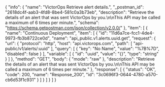 {
  "info": {
    "name": "VictorOps Retrieve alert details.",
    "_postman_id": "2618dc4f-aab3-4fd8-8be4-581c0a3b73eb",
    "description": "Retrieve the details of an alert that was sent VictorOps by you.\n\nThis API may be called a maximum of 6 times per minute.",
    "schema": "https://schema.getpostman.com/json/collection/v2.0.0/"
  },
  "item": [
    {
      "name": "Continuous Deployment",
      "item": [
        {
          "id": "11d6a7ce-fcc1-4de4-9973-fb3b8722ce0d",
          "name": "api_public.v1.alerts.uuid.get",
          "request": {
            "url": {
              "protocol": "http",
              "host": "api.victorops.com",
              "path": [
                "api-public/v1/alerts/:uuid"
              ],
              "query": [
                {
                  "key": "No Name",
                  "value": "%7B%7D",
                  "disabled": false
                }
              ],
              "variable": [
                {
                  "id": "uuid",
                  "value": "{}",
                  "type": "string"
                }
              ]
            },
            "method": "GET",
            "body": {
              "mode": "raw"
            },
            "description": "Retrieve the details of an alert that was sent VictorOps by you.\n\nThis API may be called a maximum of 6 times per minute."
          },
          "response": [
            {
              "status": "OK",
              "code": 200,
              "name": "Response_200",
              "id": "3c0696f3-0644-4780-a570-cb6d53f1c931"
            }
          ]
        }
      ]
    }
  ]
}